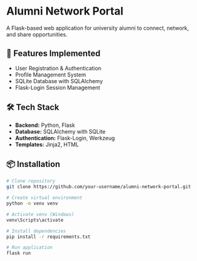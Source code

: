 # Alumni Network Portal

A Flask-based web application for university alumni to connect, network, and share opportunities.

## 🚀 Features Implemented
- User Registration & Authentication
- Profile Management System
- SQLite Database with SQLAlchemy
- Flask-Login Session Management

## 🛠️ Tech Stack
- **Backend:** Python, Flask
- **Database:** SQLAlchemy with SQLite
- **Authentication:** Flask-Login, Werkzeug
- **Templates:** Jinja2, HTML

## 📦 Installation
```bash
# Clone repository
git clone https://github.com/your-username/alumni-network-portal.git

# Create virtual environment
python -m venv venv

# Activate venv (Windows)
venv\Scripts\activate

# Install dependencies
pip install -r requirements.txt

# Run application
flask run
